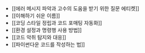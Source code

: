 ---
---

 - [[에러 메시지 파악과 고수의 도움을 받기 위한 질문 에티켓]]
- [[이해하기 쉬운 이름]]
- [[코딩 스타일 정립과 코드 포매팅 자동화]]
- [[환경 설정과 명령행 사용 방법]]
- [[코드 악취 탐지와 대응]]
- [[파이썬다운 코드를 작성하는 법]]
